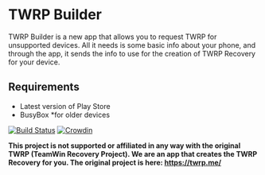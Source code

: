 # TWRP Builder

TWRP Builder is a new app that allows you to request TWRP for unsupported devices.
All it needs is some basic info about your phone, and through the app, it sends the info to use for the creation of TWRP Recovery for your device.

## Requirements
* Latest version of Play Store
* BusyBox *for older devices


[![Build Status](https://travis-ci.org/TwrpBuilder/TwrpBuilder.svg?branch=master)](https://travis-ci.org/TwrpBuilder/TwrpBuilder)
[![Crowdin](https://d322cqt584bo4o.cloudfront.net/twrpbuilder/localized.svg)](https://crowdin.com/project/twrpbuilder)

**This project is not supported or affiliated in any way with the original TWRP (TeamWin Recovery Project).
We are an app that creates the TWRP Recovery for you. The original project is here: https://twrp.me/**
